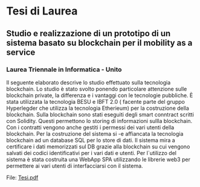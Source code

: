 # Tesi di Laurea
## Studio e realizzazione di un prototipo di un sistema basato su blockchain per il mobility as a service
### Laurea Triennale in Informatica - Unito
Il seguente elaborato descrive lo studio effettuato sulla tecnologia blockchain. 
Lo studio è stato svolto ponendo particolare attenzione sulle blockchain private, 
la differenza e i vantaggi con le tecnologie pubbliche. 
È stata utilizzata la tecnologia BESU e IBFT 2.0 
( facente parte del gruppo Hyperlegder che utilizza la tecnologia Etherieum)
per la costruzione della blockchain. Sulla blockchain sono stati eseguiti degli smart conntract
scritti con Solidity. Questi permettono lo storing di informazioni sullla blockchain. 
Con i contratti vengono anche gestiti i permessi dei vari utenti della blockchain.
Per la costruzione del sistema si -e affiancata la tecnologia blockchain ad un database SQL 
per lo store di dati. Il sistema mira a certificare i dati memorizzati sul DB grazie alla blockchain
su cui vengono salvati dei codici identificativi per i vari dati e utenti. 
Per l`utilizzo del sistema è stata costruita una WebApp SPA utilizzando le librerie web3
per permettere ai vari utenti di interfacciarsi con il sistema.

File: [Tesi.pdf](https://github.com/MrDooD5/Tesi_Triennale_Blockchain/blob/master/Tesi.pdf)